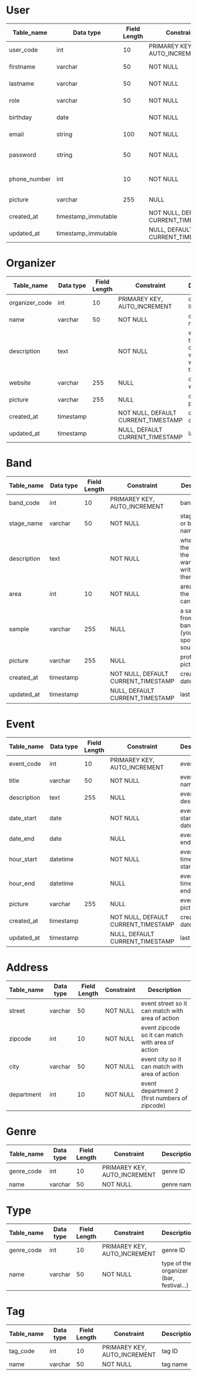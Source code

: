 # User

| Table_name   | Data type           | Field Length | Constraint                          | Description             |
| ------------ | ------------------- | ------------ | ----------------------------------- | ----------------------- |
| user_code    | int                 | 10           | PRIMAREY KEY, AUTO_INCREMENT        | user ID                 |
| firstname    | varchar             | 50           | NOT NULL                            | user's firstname        |
| lastname     | varchar             | 50           | NOT NULL                            | user's lastname         |
| role         | varchar             | 50           | NOT NULL                            | user role (admin..)     |
| birthday     | date                |              | NOT NULL                            | user's birthday         |
| email        | string              | 100          | NOT NULL                            | user's email            |
| password     | string              | 50           | NOT NULL                            | user's account password |
| phone_number | int                 | 10           | NOT NULL                            | user's phone number     |
| picture      | varchar             | 255          | NULL                                | user's picture          |
| created_at   | timestamp_immutable |              | NOT NULL, DEFAULT CURRENT_TIMESTAMP | creation date           |
| updated_at   | timestamp_immutable |              | NULL, DEFAULT CURRENT_TIMESTAMP     | last update             |

# Organizer

| Table_name     | Data type | Field Length | Constraint                          | Description                                            |
| -------------- | --------- | ------------ | ----------------------------------- | ------------------------------------------------------ |
| organizer_code | int       | 10           | PRIMAREY KEY, AUTO_INCREMENT        | organizer ID                                           |
| name           | varchar   | 50           | NOT NULL                            | organiser's name                                       |
| description    | text      |              | NOT NULL                            | whatever the organizer wants to write about themselves |
| website        | varchar   | 255          | NULL                                | organizer's website                                    |
| picture        | varchar   | 255          | NULL                                | organizer's picture                                    |
| created_at     | timestamp |              | NOT NULL, DEFAULT CURRENT_TIMESTAMP | creation date                                          |
| updated_at     | timestamp |              | NULL, DEFAULT CURRENT_TIMESTAMP     | last update                                            |

# Band

| Table_name  | Data type | Field Length | Constraint                          | Description                                                  |
| ----------- | --------- | ------------ | ----------------------------------- | ------------------------------------------------------------ |
| band_code   | int       | 10           | PRIMAREY KEY, AUTO_INCREMENT        | band ID                                                      |
| stage_name  | varchar   | 50           | NOT NULL                            | stage name or band name                                      |
| description | text      |              | NOT NULL                            | whatever the band or the band want to write about themselves |
| area        | int       | 10           | NOT NULL                            | area where the band can perform                              |
| sample      | varchar   | 255          | NULL                                | a sample from the band (youtube, spotify, soundcloud)        |
| picture     | varchar   | 255          | NULL                                | profile's picture                                            |
| created_at  | timestamp |              | NOT NULL, DEFAULT CURRENT_TIMESTAMP | creation date                                                |
| updated_at  | timestamp |              | NULL, DEFAULT CURRENT_TIMESTAMP     | last update                                                  |

# Event

| Table_name  | Data type | Field Length | Constraint                          | Description             |
| ----------- | --------- | ------------ | ----------------------------------- | ----------------------- |
| event_code  | int       | 10           | PRIMAREY KEY, AUTO_INCREMENT        | event ID                |
| title       | varchar   | 50           | NOT NULL                            | event's name            |
| description | text      | 255          | NULL                                | event's description     |
| date_start  | date      |              | NOT NULL                            | event's starting date   |
| date_end    | date      |              | NULL                                | event's ending date     |
| hour_start  | datetime  |              | NOT NULL                            | event's time date start |
| hour_end    | datetime  |              | NULL                                | event's time date end   |
| picture     | varchar   | 255          | NULL                                | event's picture         |
| created_at  | timestamp |              | NOT NULL, DEFAULT CURRENT_TIMESTAMP | creation date           |
| updated_at  | timestamp |              | NULL, DEFAULT CURRENT_TIMESTAMP     | last update             |

# Address

| Table_name | Data type | Field Length | Constraint | Description                                       |
| ---------- | --------- | ------------ | ---------- | ------------------------------------------------- |
| street     | varchar   | 50           | NOT NULL   | event street so it can match with area of action  |
| zipcode    | int       | 10           | NOT NULL   | event zipcode so it can match with area of action |
| city       | varchar   | 50           | NOT NULL   | event city so it can match with area of action    |
| department | int       | 10           | NOT NULL   | event department 2 (first numbers of zipcode)     |


# Genre

| Table_name | Data type | Field Length | Constraint                   | Description |
| ---------- | --------- | ------------ | ---------------------------- | ----------- |
| genre_code | int       | 10           | PRIMAREY KEY, AUTO_INCREMENT | genre ID    |
| name       | varchar   | 50           | NOT NULL                     | genre name  |

# Type

| Table_name | Data type | Field Length | Constraint                   | Description                              |
| ---------- | --------- | ------------ | ---------------------------- | ---------------------------------------- |
| genre_code | int       | 10           | PRIMAREY KEY, AUTO_INCREMENT | genre ID                                 |
| name       | varchar   | 50           | NOT NULL                     | type of the organizer (bar, festival...) |

# Tag



| Table_name | Data type | Field Length | Constraint                   | Description |
| ---------- | --------- | ------------ | ---------------------------- | ----------- |
| tag_code   | int       | 10           | PRIMAREY KEY, AUTO_INCREMENT | tag ID      |
| name       | varchar   | 50           | NOT NULL                     | tag name    |

